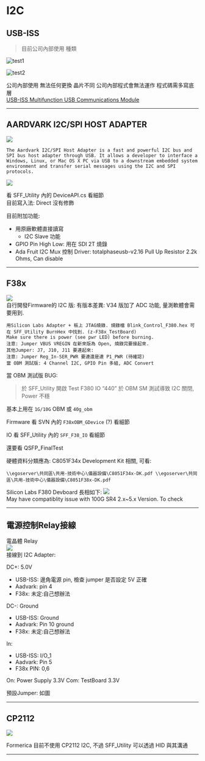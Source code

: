 I2C
===
## USB-ISS
>目前公司內部使用 種類

![test1](USB-ISS2.PNG)  

![test2](USB-ISS.PNG)

公司內部使用 無法任何更換 晶片不同  公司內部程式會無法運作  程式碼需多寫底層  
[USB-ISS  Multifunction USB Communications Module](https://www.robot-electronics.co.uk/htm/usb_iss_tech.htm)


---
## AARDVARK I2C/SPI HOST ADAPTER  
![](aardvark-black-rgb144_2.jpg)  
```
The Aardvark I2C/SPI Host Adapter is a fast and powerful I2C bus and SPI bus host adapter through USB. It allows a developer to interface a Windows, Linux, or Mac OS X PC via USB to a downstream embedded system environment and transfer serial messages using the I2C and SPI protocols.  
```
![](aardvark.png)  

看 SFF_Utility 內的 DeviceAPI.cs 看細節  
目前寫入法: Direct 沒有修飾

目前附加功能:

* 用原廠軟體直接讀寫
    * I2C Slave 功能
* GPIO Pin High Low: 用在 SDI 2T 燒錄
* Ada Fruit I2C Mux 控制
Driver: totalphaseusb-v2.16
Pull Up Resistor 2.2k Ohms, Can disable

---
## F38x
![](f38_board.jpg)  
自行開發Firmware的 I2C 版: 有版本差異: V34 版加了 ADC 功能, 量測軟體會需要用到.
```
用Silicon Labs Adapter + 板上 JTAG燒錄. 燒錄檔 Blink_Control_F380.hex 可在 SFF_Utility BurnHex 中找到. (z-F38x_TestBoard)
Make sure there is power (see pwr LED) before burning.
注意: Jumper VBUS VREGIN 在新來版為 Open, 燒錄完要接起來.
其他Jumper: J7, J10, J11 要連起來:
注意: Jumper Reg_In-SER_PWR 要連還是連 P1_PWR (待確認)
當 OBM 測試版: 4 Channel I2C, GPIO Pin 多組, ADC Convert
```
當 OBM 測試版 BUG: 
>於 SFF_Utility 開啟 Test F380 IO “440” 於 OBM SM 測試導致 I2C 關閉, Power 不穩

基本上用在 `1G/10G` OBM 或 `40g_obm`

Firmware 看 SVN 內的 `F38xOBM_GDevice` (?) 看細節

IO 看 SFF_Utility 內的 `SFF_F38_IO` 看細節

還要看 QSFP_FinalTest

硬體資料分類應為: C8051F34x Development Kit 相關, 可看:
```
\\egoserver\共同區\共用-技術中心\儀器設備\C8051F34x-DK.pdf \\egoserver\共同區\共用-技術中心\儀器設備\C8051F38x-DK.pdf
```
Silicon Labs F380 Devboard 長相如下:
![](siliconlabs-f38x.jpg)  
May have compatiblity issue with 100G SR4 2.x~5.x Version. To check

---
## 電源控制Relay接線
電晶體 Relay  
![](relay-switch.png)  
接線到 I2C Adapter:  

DC+: 5.0V
* USB-ISS: 邊角電源 pin, 檢查 jumper 是否設定 5V 正確
* Aadvark: pin 4
* F38x: 未定:自己想辦法

DC-: Ground
* USB-ISS: Ground
* Aadvark: Pin 10 ground
* F38x: 未定:自己想辦法

In:
* USB-ISS: I/O_1
* Aadvark: Pin 5
* F38x PIN: 0,6

On: Power Supply 3.3V
Com: TestBoard 3.3V

預設Jumper: 如圖

---
## CP2112
![](cp2112.jpg)  

Formerica 目前不使用 CP2112 I2C, 不過 SFF_Utility 可以透過 HID 與其溝通

---

